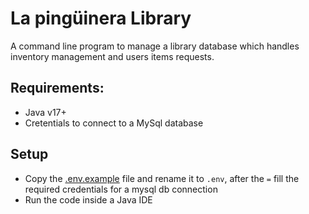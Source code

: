 # La pingüinera Library

A command line program to manage a library database which handles inventory management and users items requests.

## Requirements:

- Java v17+
- Cretentials to connect to a MySql database

## Setup

- Copy the [.env.example](./.env.example) file and rename it to `.env`, after the `=` fill the required credentials for a mysql db connection
- Run the code inside a Java IDE
